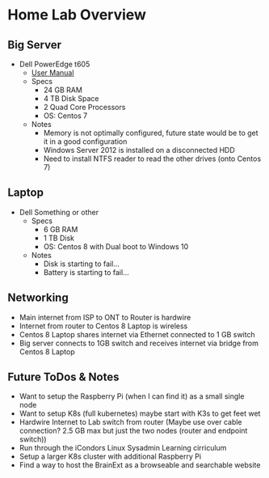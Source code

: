 # Home Lab Overview #

## Big Server ##

* Dell PowerEdge t605
  * [User Manual](https://downloads.dell.com/manuals/all-products/esuprt_ser_stor_net/esuprt_poweredge/poweredge-t605_owner%27s%20manual_en-us.pdf)
  * Specs
    * 24 GB RAM
    * 4 TB Disk Space
    * 2 Quad Core Processors
    * OS: Centos 7
  * Notes
    * Memory is not optimally configured, future state would be to get it in a good configuration
    * Windows Server 2012 is installed on a disconnected HDD
    * Need to install NTFS reader to read the other drives (onto Centos 7)

## Laptop ##
  
* Dell Something or other
  * Specs
    * 6 GB RAM
    * 1 TB Disk
    * OS: Centos 8 with Dual boot to Windows 10
  * Notes
    * Disk is starting to fail...
    * Battery is starting to fail...

## Networking ##

* Main internet from ISP to ONT to Router is hardwire
* Internet from router to Centos 8 Laptop is wireless
* Centos 8 Laptop shares internet via Ethernet connected to 1 GB switch
* Big server connects to 1GB switch and receives internet via bridge from Centos 8 Laptop

## Future ToDos & Notes ##

* Want to setup the Raspberry Pi (when I can find it) as a small single node
* Want to setup K8s (full kubernetes) maybe start with K3s to get feet wet
* Hardwire Internet to Lab switch from router (Maybe use over cable connection? 2.5 GB max but just the two nodes (router and endpoint switch))
* Run through the iCondors Linux Sysadmin Learning cirriculum
* Setup a larger K8s cluster with additional Raspberry Pi
* Find a way to host the BrainExt as a browseable and searchable website